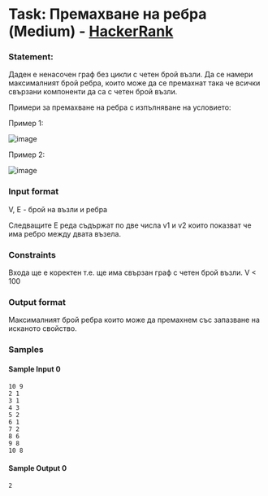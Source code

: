 # Task: Премахване на ребра (Medium) - [HackerRank](<https://www.hackerrank.com/contests/sda-test5-2022-2023-43wdst52/challenges/challenge-1761>)


### Statement:

Даден е ненасочен граф без цикли с четен брой възли. Да се намери максималният брой ребра, които може да се премахнат така че всички свързани компоненти да са с четен брой възли.

Примери за премахване на ребра с изпълняване на условието:

Пример 1:

<img src="https://s3.amazonaws.com/hr-assets/0/1547112532-ab32757460-1533926256-3a1cc069a7-evenforestexb.png" alt="image" title="">

Пример 2:

<img src="https://s3.amazonaws.com/hr-assets/0/1547112567-419154449a-1533926508-40964ccbc2-evenforestsample0b.png" alt="image" title="">


### Input format

V, E - брой на възли и ребра

 Следващите Е реда съдържат по две числа  v1 и v2 които показват че има ребро между двата възела.


### Constraints

Входа ще е коректен т.е. ще има свързан граф с четен брой възли.
V &lt; 100

### Output format

Максималният брой ребра които може да премахнем със запазване на исканото свойство.


### Samples


#### Sample Input 0
```
10 9
2 1
3 1
4 3
5 2
6 1
7 2
8 6
9 8
10 8
```

#### Sample Output 0
```
2
```
